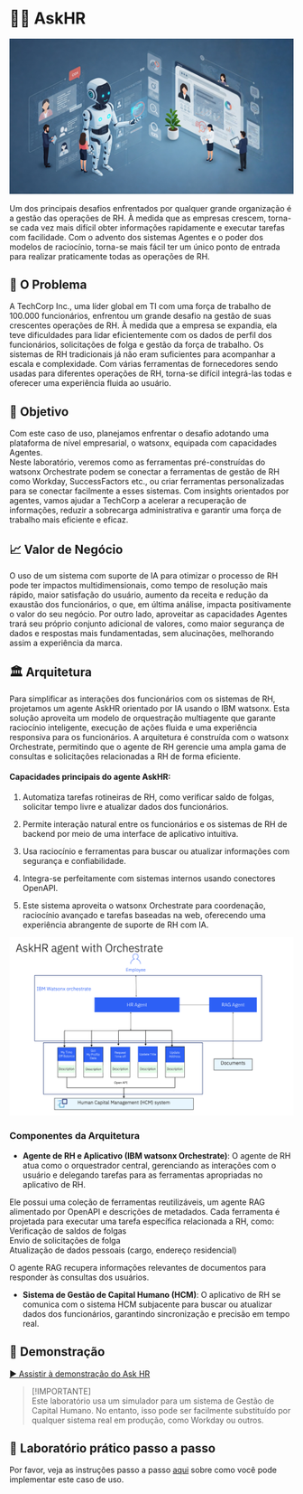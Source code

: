 # 🧑‍💼 AskHR

<img alt="AskHR" src="assets/hr_landscape.jpg">

Um dos principais desafios enfrentados por qualquer grande organização é a gestão das operações de RH. À medida que as empresas crescem, torna-se cada vez mais difícil obter informações rapidamente e executar tarefas com facilidade. Com o advento dos sistemas Agentes e o poder dos modelos de raciocínio, torna-se mais fácil ter um único ponto de entrada para realizar praticamente todas as operações de RH.

## 🤔 O Problema

A TechCorp Inc., uma líder global em TI com uma força de trabalho de 100.000 funcionários, enfrentou um grande desafio na gestão de suas crescentes operações de RH. À medida que a empresa se expandia, ela teve dificuldades para lidar eficientemente com os dados de perfil dos funcionários, solicitações de folga e gestão da força de trabalho. Os sistemas de RH tradicionais já não eram suficientes para acompanhar a escala e complexidade. Com várias ferramentas de fornecedores sendo usadas para diferentes operações de RH, torna-se difícil integrá-las todas e oferecer uma experiência fluida ao usuário.

## 🎯 Objetivo

Com este caso de uso, planejamos enfrentar o desafio adotando uma plataforma de nível empresarial, o watsonx, equipada com capacidades Agentes.  
Neste laboratório, veremos como as ferramentas pré-construídas do watsonx Orchestrate podem se conectar a ferramentas de gestão de RH como Workday, SuccessFactors etc., ou criar ferramentas personalizadas para se conectar facilmente a esses sistemas. Com insights orientados por agentes, vamos ajudar a TechCorp a acelerar a recuperação de informações, reduzir a sobrecarga administrativa e garantir uma força de trabalho mais eficiente e eficaz.

## 📈 Valor de Negócio

O uso de um sistema com suporte de IA para otimizar o processo de RH pode ter impactos multidimensionais, como tempo de resolução mais rápido, maior satisfação do usuário, aumento da receita e redução da exaustão dos funcionários, o que, em última análise, impacta positivamente o valor do seu negócio. Por outro lado, aproveitar as capacidades Agentes trará seu próprio conjunto adicional de valores, como maior segurança de dados e respostas mais fundamentadas, sem alucinações, melhorando assim a experiência da marca.

## 🏛️ Arquitetura

Para simplificar as interações dos funcionários com os sistemas de RH, projetamos um agente AskHR orientado por IA usando o IBM watsonx. Esta solução aproveita um modelo de orquestração multiagente que garante raciocínio inteligente, execução de ações fluida e uma experiência responsiva para os funcionários. A arquitetura é construída com o watsonx Orchestrate, permitindo que o agente de RH gerencie uma ampla gama de consultas e solicitações relacionadas a RH de forma eficiente.

#### Capacidades principais do agente AskHR:

1. Automatiza tarefas rotineiras de RH, como verificar saldo de folgas, solicitar tempo livre e atualizar dados dos funcionários.

2. Permite interação natural entre os funcionários e os sistemas de RH de backend por meio de uma interface de aplicativo intuitiva.

3. Usa raciocínio e ferramentas para buscar ou atualizar informações com segurança e confiabilidade.

4. Integra-se perfeitamente com sistemas internos usando conectores OpenAPI.

5. Este sistema aproveita o watsonx Orchestrate para coordenação, raciocínio avançado e tarefas baseadas na web, oferecendo uma experiência abrangente de suporte de RH com IA.

<img alt="AskHR" src="assets/arch_diagm.png">

### Componentes da Arquitetura

- **Agente de RH e Aplicativo (IBM watsonx Orchestrate)**: O agente de RH atua como o orquestrador central, gerenciando as interações com o usuário e delegando tarefas para as ferramentas apropriadas no aplicativo de RH.

Ele possui uma coleção de ferramentas reutilizáveis, um agente RAG alimentado por OpenAPI e descrições de metadados. Cada ferramenta é projetada para executar uma tarefa específica relacionada a RH, como:  
Verificação de saldos de folgas  
Envio de solicitações de folga  
Atualização de dados pessoais (cargo, endereço residencial)

O agente RAG recupera informações relevantes de documentos para responder às consultas dos usuários.

- **Sistema de Gestão de Capital Humano (HCM)**: O aplicativo de RH se comunica com o sistema HCM subjacente para buscar ou atualizar dados dos funcionários, garantindo sincronização e precisão em tempo real.

## 🎥 Demonstração
[▶️ Assistir à demonstração do Ask HR](https://raw.githubusercontent.com/bootcampwxo/bootcampwxo/main/docs/ashHR_demo_new_version.mp4)



> [!IMPORTANTE]  
> Este laboratório usa um simulador para um sistema de Gestão de Capital Humano. No entanto, isso pode ser facilmente substituído por qualquer sistema real em produção, como Workday ou outros.

## 📄 Laboratório prático passo a passo

Por favor, veja as instruções passo a passo [aqui](assets/hands-on-lab-askHR.md) sobre como você pode implementar este caso de uso.
